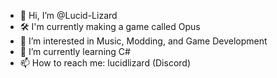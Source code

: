 - 👋 Hi, I’m @Lucid-Lizard
- 🛠 I'm currently making a game called Opus
- 👀 I’m interested in Music, Modding, and Game Development
- 🌱 I’m currently learning C#
- 📫 How to reach me: lucidlizard (Discord)

<!---
Lucid-Lizard/Lucid-Lizard is a ✨ special ✨ repository because its `README.md` (this file) appears on your GitHub profile.
You can click the Preview link to take a look at your changes.
--->
